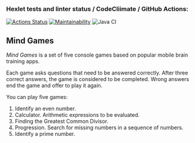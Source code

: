 ### Hexlet tests and linter status / CodeCliimate / GitHub Actions:
[![Actions Status](https://github.com/ClarityZero/java-project-lvl1/workflows/hexlet-check/badge.svg)](https://github.com/ClarityZero/java-project-lvl1/actions)
[![Maintainability](https://api.codeclimate.com/v1/badges/7b580431c06bb38f98a3/maintainability)](https://codeclimate.com/github/ClarityZero/java-project-lvl1/maintainability)
![Java CI](https://github.com/ClarityZero/java-project-lvl1/actions/workflows/main.yml/badge.svg)

## Mind Games
*Mind Games* is a set of five console games based on popular mobile brain training apps.

Each game asks questions that need to be answered correctly. After three correct answers, the game is considered to be completed. Wrong answers end the game and offer to play it again.

You can play five games:
1. Identify an even number.
2. Calculator. Arithmetic expressions to be evaluated.
3. Finding the Greatest Common Divisor.
4. Progression. Search for missing numbers in a sequence of numbers.
5. Identify a prime number.
